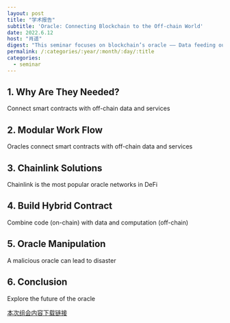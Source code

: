 ```yaml
---
layout: post
title: "学术报告"
subtitle: 'Oracle: Connecting Blockchain to the Off-chain World'
date: 2022.6.12
host: "肖遥"
digest: "This seminar focuses on blockchain’s oracle —— Data feeding outside the blockchain."
permalink: /:categories/:year/:month/:day/:title
categories:
  - seminar
---
```


## 1. Why Are They Needed?
Connect smart contracts with off-chain data and services

## 2. Modular Work Flow
Oracles connect smart contracts with off-chain data and services

## 3. Chainlink Solutions
Chainlink is the most popular oracle networks in DeFi 

## 4. Build Hybrid Contract
Combine code (on-chain) with data and computation (off-chain)

## 5. Oracle Manipulation
A malicious oracle can lead to disaster

## 6. Conclusion
Explore the future of the oracle



[本次组会内容下载链接](https://docs.google.com/presentation/d/14nfdo9M4sVgYGwpb04kRagX5tWLgXpRJ3UFqe7byiIg/edit?usp=sharing)
